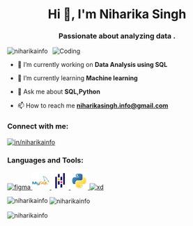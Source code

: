 <h1 align="center">Hi 👋, I'm Niharika Singh</h1>
<h3 align="center">Passionate about analyzing data .</h3>
<img align="right" alt="Coding" width="400" src="https://cdn.dribbble.com/users/43762/screenshots/1193020/media/18e355ce88914a10ff30668836b1b997.gif">


<p align="left"> <img src="https://komarev.com/ghpvc/?username=niharikainfo&label=Profile%20views&color=0e75b6&style=flat" alt="niharikainfo" /> </p>

- 🔭 I’m currently working on **Data Analysis using SQL**

- 🌱 I’m currently learning **Machine learning**

- 💬 Ask me about **SQL,Python**

- 📫 How to reach me **niharikasingh.info@gmail.com**

<h3 align="left">Connect with me:</h3>
<p align="left">
<a href="https://linkedin.com/in/in/niharikainfo" target="blank"><img align="center" src="https://raw.githubusercontent.com/rahuldkjain/github-profile-readme-generator/master/src/images/icons/Social/linked-in-alt.svg" alt="in/niharikainfo" height="30" width="40" /></a>
</p>

<h3 align="left">Languages and Tools:</h3>
<p align="left"> <a href="https://www.figma.com/" target="_blank" rel="noreferrer"> <img src="https://www.vectorlogo.zone/logos/figma/figma-icon.svg" alt="figma" width="40" height="40"/> </a> <a href="https://www.mysql.com/" target="_blank" rel="noreferrer"> <img src="https://raw.githubusercontent.com/devicons/devicon/master/icons/mysql/mysql-original-wordmark.svg" alt="mysql" width="40" height="40"/> </a> <a href="https://pandas.pydata.org/" target="_blank" rel="noreferrer"> <img src="https://raw.githubusercontent.com/devicons/devicon/2ae2a900d2f041da66e950e4d48052658d850630/icons/pandas/pandas-original.svg" alt="pandas" width="40" height="40"/> </a> <a href="https://www.python.org" target="_blank" rel="noreferrer"> <img src="https://raw.githubusercontent.com/devicons/devicon/master/icons/python/python-original.svg" alt="python" width="40" height="40"/> </a> <a href="https://www.adobe.com/products/xd.html" target="_blank" rel="noreferrer"> <img src="https://cdn.worldvectorlogo.com/logos/adobe-xd.svg" alt="xd" width="40" height="40"/> </a> </p>

<p><img align="left" src="https://github-readme-stats.vercel.app/api/top-langs?username=niharikainfo&show_icons=true&locale=en&layout=compact" alt="niharikainfo" /></p>

<p>&nbsp;<img align="center" src="https://github-readme-stats.vercel.app/api?username=niharikainfo&show_icons=true&locale=en" alt="niharikainfo" /></p>

<p><img align="center" src="https://github-readme-streak-stats.herokuapp.com/?user=niharikainfo&" alt="niharikainfo" /></p>
